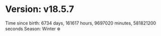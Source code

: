 # Version: v18.5.7
Time since birth: 6734 days, 161617 hours, 9697020 minutes, 581821200 seconds
Season: Winter ❄️
